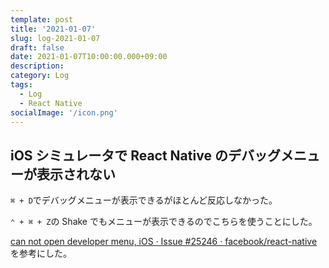 ```yaml
---
template: post
title: '2021-01-07'
slug: log-2021-01-07
draft: false
date: 2021-01-07T10:00:00.000+09:00
description:
category: Log
tags:
  - Log
  - React Native
socialImage: '/icon.png'
---
```


## iOS シミュレータで React Native のデバッグメニューが表示されない

`⌘ + D`でデバッグメニューが表示できるがほとんど反応しなかった。

`⌃ + ⌘ + Z`の Shake でもメニューが表示できるのでこちらを使うことにした。

[can not open developer menu, iOS · Issue #25246 · facebook/react-native](https://github.com/facebook/react-native/issues/25246) を参考にした。
